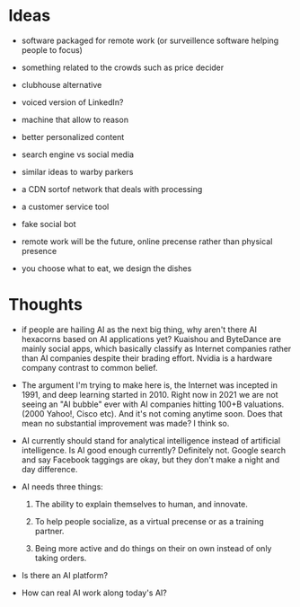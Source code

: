 # Ideas

- software packaged for remote work (or surveillence software helping people to focus)

- something related to the crowds such as price decider

- clubhouse alternative

- voiced version of LinkedIn?

- machine that allow to reason

- better personalized content

- search engine vs social media

- similar ideas to warby parkers

- a CDN sortof network that deals with processing

- a customer service tool

- fake social bot

- remote work will be the future, online precense rather than physical presence

- you choose what to eat, we design the dishes

# Thoughts

- if people are hailing AI as the next big thing, why aren't there AI hexacorns based on AI applications yet? Kuaishou and ByteDance are mainly social apps, which basically classify as Internet companies rather than AI companies despite their brading effort. Nvidia is a hardware company contrast to common belief.

- The argument I'm trying to make here is, the Internet was incepted in 1991, and deep learning started in 2010. Right now in 2021 we are not seeing an "AI bubble" ever with AI companies hitting 100+B valuations. (2000 Yahoo!, Cisco etc). And it's not coming anytime soon. Does that mean no substantial improvement was made? I think so.

- AI currently should stand for analytical intelligence instead of artificial intelligence. Is AI good enough currently? Definitely not. Google search and say Facebook taggings are okay, but they don't make a night and day difference.

- AI needs three things:
  
  1. The ability to explain themselves to human, and innovate.
  
  2. To help people socialize, as a virtual precense or as a training partner.
  
  3. Being more active and do things on their on own instead of only taking orders.

- Is there an AI platform?

- How can real AI work along today's AI?
